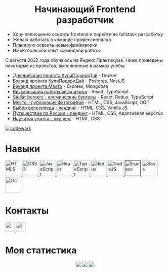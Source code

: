 <h1 align="center">Начинающий Frontend разработчик</h1>

<ul>
 <li>Хочу полноценно освоить frontend и перейти во fullstack разработку</li>
 <li>Желаю работать в команде профессионалов</li>
 <li>Планирую освоить новые фреймворки</li>
 <li>Имею большой опыт командной работы</li>
</ul>

<p>С августа 2022 года обучаюсь на Яндекс Практикуме. Ниже приведены некоторые из проектов, выполненные в рамках учебы:
  <ul>
      <li><a href="https://github.com/ArturKaramov/web-plus-docker-and-compose">Докеризация проекта КупиПодариДай</a> - Docker</li>
      <li><a href="https://github.com/ArturKaramov/kupipodariday-backend">Бэкэнд проекта КупиПодариДай</a> - Postgres, NestJS</li>
      <li><a href="https://github.com/ArturKaramov/mesto-project-plus">Бэкэнд проекта Место</a> - Express, Mongoose</li>
      <li><a href="https://github.com/ArturKaramov/algososh">Визуализация работы алгоритмов</a> - React, TypeScript</li>
      <li><a href="https://github.com/ArturKaramov/react-burger">Stellar burgers - космические бургеры</a>
        - React, Redux, TypeScript
      </li>
      <li><a href="https://github.com/ArturKaramov/mesto-project">Место - публикация фотографий</a>
        - HTML, CSS, JavaScript, ООП
      </li>
      <li><a href="https://github.com/ArturKaramov/choose-a-bike">Выбор велосипеда - лендинг</a> - HTML, CSS, Vanilla JS
      </li>
      <li><a href="https://github.com/ArturKaramov/russian-travel">Путешествие по России - лендинг</a> - HTML, CSS, Адаптивная верстка
      </li>
      <li><a href="https://github.com/ArturKaramov/how-to-learn-plus">Научится учится - лендинг</a> - HTML, CSS</li>
    </ul>
</p>

[![codewars](https://www.codewars.com/users/ArturKaramov/badges/large)](https://www.codewars.com/users/ArturKaramov)

# Навыки

<p align="left">
  <a href="https://developer.mozilla.org/en-US/docs/Glossary/HTML5" target="_blank" rel="noreferrer">
    <img src="https://cdn.jsdelivr.net/gh/devicons/devicon/icons/html5/html5-original.svg" width="50" height="50" alt="HTML5" />
  </a>
  <a href="https://www.w3.org/TR/CSS/#css" target="_blank" rel="noreferrer">
    <img src="https://cdn.jsdelivr.net/gh/devicons/devicon/icons/css3/css3-original.svg" width="50" height="50" alt="CSS3" />
  </a>
  <a href="https://developer.mozilla.org/en-US/docs/Web/JavaScript" target="_blank" rel="noreferrer">
    <img src="https://cdn.jsdelivr.net/gh/devicons/devicon/icons/javascript/javascript-original.svg" width="50" height="50" alt="JavaScript" />
  </a>
  <a href="https://reactjs.org/" target="_blank" rel="noreferrer">
    <img src="https://cdn.jsdelivr.net/gh/devicons/devicon/icons/react/react-original.svg" width="50" height="50" alt="React" />
  </a>
  <a href="https://www.typescriptlang.org/" target="_blank" rel="noreferrer">
    <img src="https://cdn.jsdelivr.net/gh/devicons/devicon/icons/typescript/typescript-original.svg" width="50" height="50" alt="TypeScript" />
  </a>
  <a href="https://redux.js.org/" target="_blank" rel="noreferrer">
    <img src="https://cdn.jsdelivr.net/gh/devicons/devicon/icons/redux/redux-original.svg" width="50" height="50" alt="Redux" />
  </a>
  <a href="https://nodejs.org/" target="_blank" rel="noreferrer">
    <img src="https://img.shields.io/badge/node.js-6DA55F?style=for-the-badge&logo=node.js&logoColor=white" width="50" height="50" alt="NodeJS" />
  </a>
 
  <a href="" target="_blank" rel="noreferrer">
    <img src="" width="50" height="50" alt="Express" />
  </a>
  <a href="https://sass-lang.com/" target="_blank" rel="noreferrer">
    <img src="https://cdn.jsdelivr.net/gh/devicons/devicon/icons/sass/sass-original.svg" width="50" height="50" alt="Sass" />
  </a>
  <a href="https://git-scm.com/" target="_blank" rel="noreferrer">
    <img src="https://cdn.jsdelivr.net/gh/devicons/devicon/icons/git/git-original.svg" width="50" height="50" alt="Git" />
  </a>
</p>

# Контакты

<a href="https://t.me/Karamyslo">
  <img src="https://img.shields.io/badge/Telegram-2CA5E0?style=for-the-badge&logo=telegram&logoColor=white" height="30">
</a>
<a href="mailto:karamov.13@gmail.com">
  <img src="https://img.shields.io/badge/Mail-red?logo=gmail&logoColor=white&style=for-the-badge" height="30">
</a>

# Моя статистика

<div align="center">
  <img src="http://github-profile-summary-cards.vercel.app/api/cards/profile-details?username=ArturKaramov&theme=react" />
  <img src="http://github-profile-summary-cards.vercel.app/api/cards/repos-per-language?username=ArturKaramov&theme=react" />
  <img src="http://github-profile-summary-cards.vercel.app/api/cards/stats?username=ArturKaramov&theme=react" />
</div>
